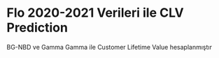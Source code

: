 # Flo 2020-2021 Verileri ile CLV Prediction
BG-NBD ve Gamma Gamma ile Customer Lifetime Value hesaplanmıştır
